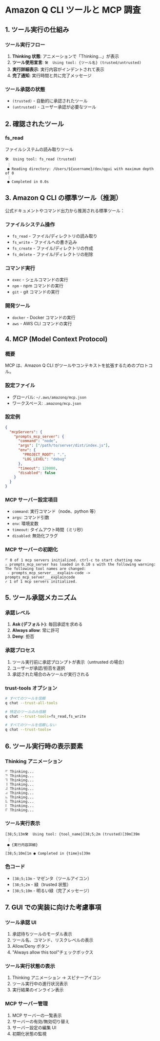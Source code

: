 # Amazon Q CLI ツールと MCP 調査

## 1. ツール実行の仕組み

### ツール実行フロー

1. **Thinking 状態**: アニメーションで「Thinking...」が表示
2. **ツール使用宣言**: `🛠️  Using tool: {ツール名} (trusted/untrusted)`
3. **実行詳細表示**: 実行内容がインデントされて表示
4. **完了通知**: 実行時間と共に完了メッセージ

### ツール承認の状態

- `(trusted)` - 自動的に承認されたツール
- `(untrusted)` - ユーザー承認が必要なツール

## 2. 確認されたツール

### fs_read

ファイルシステムの読み取りツール

```
🛠️  Using tool: fs_read (trusted)
 ⋮
 ● Reading directory: /Users/${username}/dev/qgui with maximum depth of 0
 ⋮
 ● Completed in 0.0s
```

## 3. Amazon Q CLI の標準ツール（推測）

公式ドキュメントやコマンド出力から推測される標準ツール：

### ファイルシステム操作

- `fs_read` - ファイル/ディレクトリの読み取り
- `fs_write` - ファイルへの書き込み
- `fs_create` - ファイル/ディレクトリの作成
- `fs_delete` - ファイル/ディレクトリの削除

### コマンド実行

- `exec` - シェルコマンドの実行
- `npm` - npm コマンドの実行
- `git` - git コマンドの実行

### 開発ツール

- `docker` - Docker コマンドの実行
- `aws` - AWS CLI コマンドの実行

## 4. MCP (Model Context Protocol)

### 概要

MCP は、Amazon Q CLI がツールやコンテキストを拡張するためのプロトコル。

### 設定ファイル

- グローバル: `~/.aws/amazonq/mcp.json`
- ワークスペース: `.amazonq/mcp.json`

### 設定例

```json
{
  "mcpServers": {
    "prompts_mcp_server": {
      "command": "node",
      "args": ["/path/to/server/dist/index.js"],
      "env": {
        "PROJECT_ROOT": ".",
        "LOG_LEVEL": "debug"
      },
      "timeout": 120000,
      "disabled": false
    }
  }
}
```

### MCP サーバー設定項目

- `command`: 実行コマンド（node、python 等）
- `args`: コマンド引数
- `env`: 環境変数
- `timeout`: タイムアウト時間（ミリ秒）
- `disabled`: 無効化フラグ

### MCP サーバーの初期化

```
⠋ 0 of 1 mcp servers initialized. ctrl-c to start chatting now
⚠ prompts_mcp_server has loaded in 0.10 s with the following warning:
The following tool names are changed:
 - prompts_mcp_server___explain-code -> prompts_mcp_server___explaincode
✓ 1 of 1 mcp servers initialized.
```

## 5. ツール承認メカニズム

### 承認レベル

1. **Ask (デフォルト)**: 毎回承認を求める
2. **Always allow**: 常に許可
3. **Deny**: 拒否

### 承認プロセス

1. ツール実行前に承認プロンプトが表示（untrusted の場合）
2. ユーザーが承認/拒否を選択
3. 承認された場合のみツールが実行される

### trust-tools オプション

```bash
# すべてのツールを信頼
q chat --trust-all-tools

# 特定のツールのみ信頼
q chat --trust-tools=fs_read,fs_write

# すべてのツールを信頼しない
q chat --trust-tools=
```

## 6. ツール実行時の表示要素

### Thinking アニメーション

```
⠋ Thinking...
⠙ Thinking...
⠹ Thinking...
⠸ Thinking...
⠼ Thinking...
⠴ Thinking...
⠦ Thinking...
⠧ Thinking...
⠇ Thinking...
⠏ Thinking...
```

### ツール実行表示

```
[38;5;13m🛠️  Using tool: {tool_name}[38;5;2m (trusted)[39m[39m
 ⋮
 ● {実行内容詳細}
 ⋮
[38;5;10m[1m ● Completed in {time}s[39m
```

### 色コード

- `[38;5;13m` - マゼンタ（ツールアイコン）
- `[38;5;2m` - 緑（trusted 状態）
- `[38;5;10m` - 明るい緑（完了メッセージ）

## 7. GUI での実装に向けた考慮事項

### ツール承認 UI

1. 承認待ちツールのモーダル表示
2. ツール名、コマンド、リスクレベルの表示
3. Allow/Deny ボタン
4. "Always allow this tool"チェックボックス

### ツール実行状態の表示

1. Thinking アニメーション → スピナーアイコン
2. ツール実行中の進行状況表示
3. 実行結果のインライン表示

### MCP サーバー管理

1. MCP サーバーの一覧表示
2. サーバーの有効/無効切り替え
3. サーバー設定の編集 UI
4. 初期化状態の監視
